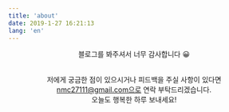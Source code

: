 ```yaml
---
title: 'about'
date: 2019-1-27 16:21:13
lang: 'en'
---
```


<div align="center">

블로그를 봐주셔서 너무 감사합니다 😀 <br />
<br />

저에게 궁금한 점이 있으시거나 피드백을 주실 사항이 있다면<br />
nmc27111@gmail.com으로 연락 부탁드리겠습니다.<br />
오늘도 행복한 하루 보내세요! <br />

</div>
